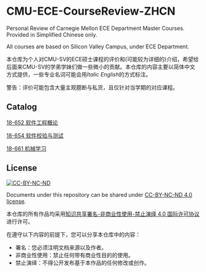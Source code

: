 # CMU-ECE-CourseReview-ZHCN
Personal Review of Carnegie Mellon ECE Department Master Courses. Provided in Simplified Chinese only.

All courses are based on Silicon Valley Campus, under ECE Department.

本仓库为个人对CMU-SV的ECE硕士课程的评价和(可能较为详细的)介绍，希望给后面来CMU-SV的学弟学妹们做一些微小的贡献。本仓库的内容主要以简体中文方式提供，一些专业名词可能会用*Italic English*的方式标注。

警告：评价可能包含大量主观臆断与私货，且仅针对当学期的对应课程。

## Catalog

[18-652 软件工程概论](./18652-ZH_CN.md)

[18-654 软件校验与测试](./18654-ZH_CN.md)

[18-661 机械学习](./18661-ZH_CN.md)

## License

<a rel="license" href="http://creativecommons.org/licenses/by-nc-nd/4.0/"><img alt="CC-BY-NC-ND" style="border-width:0" src="https://i.creativecommons.org/l/by-nc-nd/4.0/88x31.png" /></a>

Documents under this repository can be shared under <a rel="license" href="http://creativecommons.org/licenses/by-nc-nd/4.0/">CC-BY-NC-ND 4.0 license</a>.

本仓库的所有作品均采用<a rel="license" href="http://creativecommons.org/licenses/by-nc-nd/4.0/">知识共享署名-非商业性使用-禁止演绎 4.0 国际许可协议</a>进行许可。

在遵守以下内容的前提下，您可以分享本仓库中的内容：
- 署名：您必须注明文档来源以及作者。
- 非商业性使用：禁止任何带有商业性目的的使用。
- 禁止演绎：不得公开发布基于本作品的任何修改或创作。
